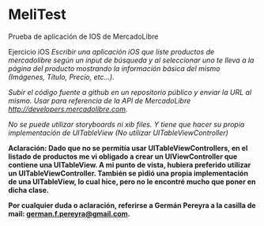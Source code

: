 MeliTest
========

Prueba de aplicación de IOS de MercadoLibre


Ejercicio iOS 
<em>
Escribir una aplicación iOS que liste productos de mercadolibre según un input de búsqueda y al seleccionar uno te lleva a la página del producto mostrando la información básica del mismo (Imágenes, Título, Precio, etc...).

Subir el código fuente a github en un repositorio público y enviar la URL al mismo. Usar para referencia de la API de MercadoLibre http://developers.mercadolibre.com.

No se puede utilizar storyboards ni xib files. Y tiene que hacer su propia implementación de UITableView (No utilizar UITableViewController)
</em>

<strong>Aclaración:
Dado que no se permitía usar UITableViewControllers, en el listado de productos me vi obligado a crear un UIViewController que contiene una UITableView. A mi punto de vista, hubiera preferido utilizar un UITableViewController.
También se pidió una propia implementación de una UITableView, lo cual hice, pero no le encontré mucho que poner en dicha clase.

Por cualquier duda o aclaración, referirse a Germán Pereyra a la casilla de mail: german.f.pereyra@gmail.com.
</strong>
